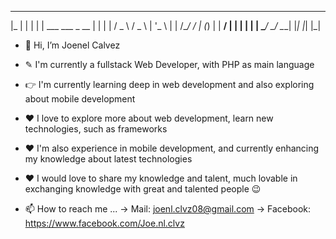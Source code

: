 
   ___                          _ 
  |_  |                        | |
    | |   ___     ___   _ __   | |
    | |  / _ \   / _ \ | '_ \  | |
/\__/ / | (_) | |  __/ | | | | | |
\____/   \___/   \___| |_| |_| |_|                                                                      
                                                                                                        

- 👋 Hi, I’m Joenel Calvez
- ✎  I'm currently a fullstack Web Developer, with PHP as main language
- 👉 I'm currently learning deep in web development and also exploring about mobile development
- ❤  I love to explore more about web development, learn new technologies, such as frameworks
- ❤  I'm also experience in mobile development, and currently enhancing my knowledge about latest technologies
- ❤  I would love to share my knowledge and talent, much lovable in exchanging knowledge with great and talented people 😉

- 📫 How to reach me ...
  → Mail: joenl.clvz08@gmail.com
  → Facebook: https://www.facebook.com/Joe.nl.clvz
